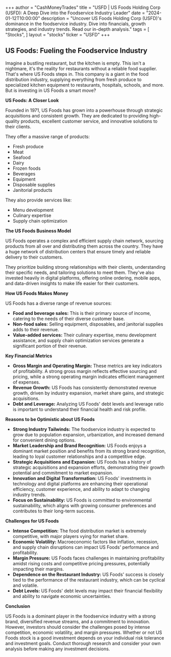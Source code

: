 +++
author = "CashMoneyTrades"
title = "USFD |  US Foods Holding Corp (USFD): A Deep Dive into the Foodservice Industry Leader"
date = "2024-01-12T10:00:00"
description = "Uncover US Foods Holding Corp (USFD)'s dominance in the foodservice industry. Dive into financials, growth strategies, and industry trends. Read our in-depth analysis."
tags = [
"Stocks",
]
layout = "stocks"
ticker = "USFD"
+++
        


## US Foods: Fueling the Foodservice Industry

Imagine a bustling restaurant, but the kitchen is empty. This isn't a nightmare, it's the reality for restaurants without a reliable food supplier. That's where US Foods steps in. This company is a giant in the food distribution industry, supplying everything from fresh produce to specialized kitchen equipment to restaurants, hospitals, schools, and more. But is investing in US Foods a smart move? 

**US Foods: A Closer Look**

Founded in 1971, US Foods has grown into a powerhouse through strategic acquisitions and consistent growth. They are dedicated to providing high-quality products, excellent customer service, and innovative solutions to their clients.  

They offer a massive range of products:

* Fresh produce
* Meat
* Seafood
* Dairy
* Frozen foods
* Beverages
* Equipment
* Disposable supplies
* Janitorial products 

They also provide services like:

* Menu development
* Culinary expertise
* Supply chain optimization

**The US Foods Business Model**

US Foods operates a complex and efficient supply chain network, sourcing products from all over and distributing them across the country. They have a huge network of distribution centers that ensure timely and reliable delivery to their customers.  

They prioritize building strong relationships with their clients, understanding their specific needs, and tailoring solutions to meet them. They've also invested heavily in digital platforms, offering online ordering, mobile apps, and data-driven insights to make life easier for their customers.

**How US Foods Makes Money**

US Foods has a diverse range of revenue sources:

* **Food and beverage sales:** This is their primary source of income, catering to the needs of their diverse customer base.
* **Non-food sales:** Selling equipment, disposables, and janitorial supplies adds to their revenue.
* **Value-added services:** Their culinary expertise, menu development assistance, and supply chain optimization services generate a significant portion of their revenue.

**Key Financial Metrics**

* **Gross Margin and Operating Margin:** These metrics are key indicators of profitability. A strong gross margin reflects effective sourcing and pricing, while a strong operating margin indicates efficient management of expenses.
* **Revenue Growth:** US Foods has consistently demonstrated revenue growth, driven by industry expansion, market share gains, and strategic acquisitions.
* **Debt and Leverage:** Analyzing US Foods' debt levels and leverage ratio is important to understand their financial health and risk profile.

**Reasons to be Optimistic about US Foods**

* **Strong Industry Tailwinds:** The foodservice industry is expected to grow due to population expansion, urbanization, and increased demand for convenient dining options.
* **Market Leadership and Brand Recognition:** US Foods enjoys a dominant market position and benefits from its strong brand recognition, leading to loyal customer relationships and a competitive edge.
* **Strategic Acquisitions and Expansion:** US Foods has a history of strategic acquisitions and expansion efforts, demonstrating their growth potential and commitment to market expansion.
* **Innovation and Digital Transformation:** US Foods' investments in technology and digital platforms are enhancing their operational efficiency, customer experience, and ability to adapt to changing industry trends.
* **Focus on Sustainability:** US Foods is committed to environmental sustainability, which aligns with growing consumer preferences and contributes to their long-term success.

**Challenges for US Foods**

* **Intense Competition:** The food distribution market is extremely competitive, with major players vying for market share. 
* **Economic Volatility:** Macroeconomic factors like inflation, recession, and supply chain disruptions can impact US Foods' performance and profitability.
* **Margin Pressure:** US Foods faces challenges in maintaining profitability amidst rising costs and competitive pricing pressures, potentially impacting their margins.
* **Dependence on the Restaurant Industry:** US Foods' success is closely tied to the performance of the restaurant industry, which can be cyclical and volatile.
* **Debt Levels:** US Foods' debt levels may impact their financial flexibility and ability to navigate economic uncertainties.

**Conclusion**

US Foods is a dominant player in the foodservice industry with a strong brand, diversified revenue streams, and a commitment to innovation. However, investors should consider the challenges posed by intense competition, economic volatility, and margin pressures. Whether or not US Foods stock is a good investment depends on your individual risk tolerance and investment goals. Conduct thorough research and consider your own analysis before making any investment decisions. 

        